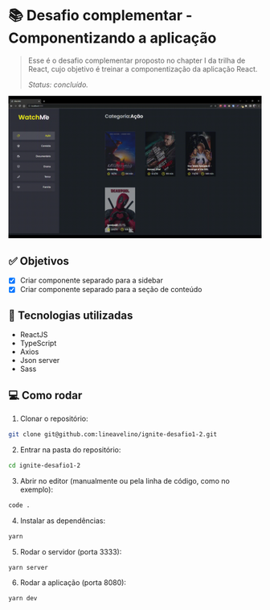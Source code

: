 # 📚 Desafio complementar - Componentizando a aplicação

> Esse é o desafio complementar proposto no chapter I da trilha de React, cujo objetivo é treinar a componentização da aplicação React.
>
> _Status: concluído._

<img src=".github/watchme.gif"/>

## ✅ Objetivos

- [x] Criar componente separado para a sidebar
- [x] Criar componente separado para a seção de conteúdo

## 🚀 Tecnologias utilizadas

- ReactJS
- TypeScript
- Axios
- Json server
- Sass

## 💻 Como rodar

1. Clonar o repositório:

```bash
git clone git@github.com:lineavelino/ignite-desafio1-2.git
```

2. Entrar na pasta do repositório:

```bash
cd ignite-desafio1-2
```

3. Abrir no editor (manualmente ou pela linha de código, como no exemplo):

```bash
code .
```

4. Instalar as dependências:

```bash
yarn
```

5. Rodar o servidor (porta 3333):

```bash
yarn server
```

6. Rodar a aplicação (porta 8080):

```bash
yarn dev
```
